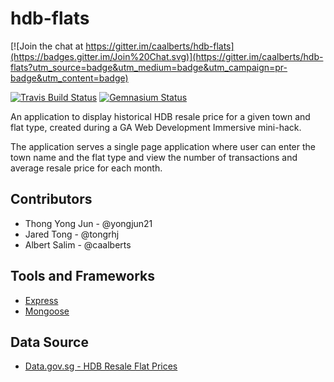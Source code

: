 # hdb-flats

[![Join the chat at https://gitter.im/caalberts/hdb-flats](https://badges.gitter.im/Join%20Chat.svg)](https://gitter.im/caalberts/hdb-flats?utm_source=badge&utm_medium=badge&utm_campaign=pr-badge&utm_content=badge)

[![Travis Build Status](https://img.shields.io/travis/caalberts/hdb-flats.svg?style=flat-square)](https://travis-ci.org/caalberts/hdb-flats)
[![Gemnasium Status](https://img.shields.io/gemnasium/caalberts/hdb-flats.svg?style=flat-square)](https://gemnasium.com/caalberts/hdb-flats)

An application to display historical HDB resale price for a given town and flat type, created during a GA Web Development Immersive mini-hack.

The application serves a single page application where user can enter the town name and the flat type and view the number of transactions and average resale price for each month.

## Contributors
- Thong Yong Jun - @yongjun21
- Jared Tong - @tongrhj
- Albert Salim - @caalberts

## Tools and Frameworks
- [Express](http://expressjs.com/en/index.html)
- [Mongoose](http://mongoosejs.com/)

## Data Source
- [Data.gov.sg - HDB Resale Flat Prices](https://data.gov.sg/dataset/resale-flat-pricesÂ)
